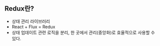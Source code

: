 ## Redux란?

- 상태 관리 라이브러리
- React + Flux = Redux
- 상태 업데이트 관련 로직을 분리, 한 곳에서 관리(중앙화)로 효율적으로 사용할 수 있다.
